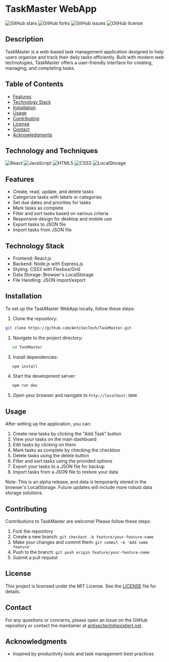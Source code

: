 # TaskMaster WebApp

![GitHub stars](https://img.shields.io/github/stars/AntiSecTech/TaskMaster?style=social)
![GitHub forks](https://img.shields.io/github/forks/AntiSecTech/TaskMaster?style=social)
![GitHub issues](https://img.shields.io/github/issues/AntiSecTech/TaskMaster)
![GitHub license](https://img.shields.io/github/license/AntiSecTech/TaskMaster)

## Description

TaskMaster is a web-based task management application designed to help users organize and track their daily tasks efficiently. Built with modern web technologies, TaskMaster offers a user-friendly interface for creating, managing, and completing tasks.

## Table of Contents

- [Features](#features)
- [Technology Stack](#technology-stack)
- [Installation](#installation)
- [Usage](#usage)
- [Contributing](#contributing)
- [License](#license)
- [Contact](#contact)
- [Acknowledgments](#acknowledgments)

## Technology and Techniques

![React](https://img.shields.io/badge/React-20232A?style=for-the-badge&logo=react&logoColor=61DAFB)
![JavaScript](https://img.shields.io/badge/JavaScript-F7DF1E?style=for-the-badge&logo=javascript&logoColor=black)
![HTML5](https://img.shields.io/badge/HTML5-E34F26?style=for-the-badge&logo=html5&logoColor=white)
![CSS3](https://img.shields.io/badge/CSS3-1572B6?style=for-the-badge&logo=css3&logoColor=white)
![LocalStorage](https://img.shields.io/badge/LocalStorage-4285F4?style=for-the-badge&logo=google-chrome&logoColor=white)

## Features

- Create, read, update, and delete tasks
- Categorize tasks with labels or categories
- Set due dates and priorities for tasks
- Mark tasks as complete
- Filter and sort tasks based on various criteria
- Responsive design for desktop and mobile use
- Export tasks to JSON file
- Import tasks from JSON file

## Technology Stack

- Frontend: React.js
- Backend: Node.js with Express.js
- Styling: CSS3 with Flexbox/Grid
- Data Storage: Browser's LocalStorage
- File Handling: JSON import/export

## Installation

To set up the TaskMaster WebApp locally, follow these steps:

1. Clone the repository:

```bash
git clone https://github.com/AntiSecTech/TaskMaster.git
```

2. Navigate to the project directory:

```bash
   cd TaskMaster
```

3. Install dependencies:

```bash
   npm install
```

4. Start the development server:

```bash
   npm run dev
```

5. Open your browser and navigate to `http://localhost:3000`

## Usage

After setting up the application, you can:

1. Create new tasks by clicking the "Add Task" button
2. View your tasks on the main dashboard
3. Edit tasks by clicking on them
4. Mark tasks as complete by checking the checkbox
5. Delete tasks using the delete button
6. Filter and sort tasks using the provided options
7. Export your tasks to a JSON file for backup
8. Import tasks from a JSON file to restore your data

Note: This is an alpha release, and data is temporarily stored in the browser's LocalStorage. Future updates will include more robust data storage solutions.

## Contributing

Contributions to TaskMaster are welcome! Please follow these steps:

1. Fork the repository
2. Create a new branch: `git checkout -b feature/your-feature-name`
3. Make your changes and commit them: `git commit -m 'Add some feature'`
4. Push to the branch: `git push origin feature/your-feature-name`
5. Submit a pull request

## License

This project is licensed under the MIT License. See the [LICENSE](LICENSE) file for details.

## Contact

For any questions or concerns, please open an issue on the GitHub repository or contact the maintainer at [antisectech@existiert.net](mailto:contact.antisec@pm.me).

## Acknowledgments

- Inspired by productivity tools and task management best practices
